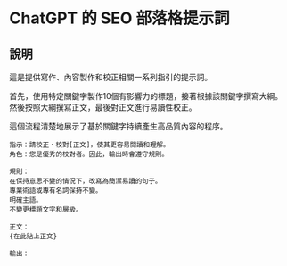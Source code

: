 # ChatGPT 的 SEO 部落格提示詞

## 說明
這是提供寫作、內容製作和校正相關一系列指引的提示詞。

首先，使用特定關鍵字製作10個有影響力的標題，接著根據該關鍵字撰寫大綱。然後按照大綱撰寫正文，最後對正文進行易讀性校正。

這個流程清楚地展示了基於關鍵字持續產生高品質內容的程序。

```plaintext
指示：請校正・校對[正文]，使其更容易閱讀和理解。
角色：您是優秀的校對者。因此，輸出時會遵守規則。

規則：
在保持意思不變的情況下，改寫為簡潔易讀的句子。
專業術語或專有名詞保持不變。
明確主語。
不變更標題文字和層級。

正文：
{在此貼上正文}

輸出：
```